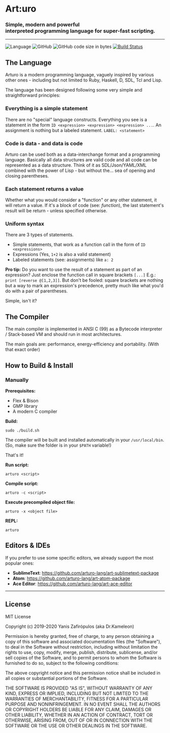 <h1>Art:uro</h1>

### Simple, modern and powerful<br/>interpreted programming language for super-fast scripting.

---

![Language](https://img.shields.io/badge/Language-Nim-yellow.svg?style=flat-square) ![GitHub](https://img.shields.io/github/license/arturo-lang/arturo) ![GitHub code size in bytes](https://img.shields.io/github/languages/code-size/arturo-lang/arturo) [![Build Status](https://travis-ci.com/arturo-lang/arturo.svg?branch=master)](https://travis-ci.com/arturo-lang/arturo)

The Language
------------------------------

Arturo is a modern programming language, vaguely inspired by various other ones - including but not limited to Ruby, Haskell, D, SDL, Tcl and Lisp.

The language has been designed following some very simple and straightforward principles:

### Everything is a simple statement

There are no "special" language constructs. Everything you see is a statement in the form `ID <expression> <expression> <expression> ...`. An assignment is nothing but a labeled statement. `LABEL: <statement>`

### Code is data - and data is code

Arturo can be used both as a data-interchange format and a programming language. Basically all data structures are valid code and all code can be represented as a data structure. Think of it as SDL/Json/YAML/XML combined with the power of Lisp - but without the... sea of opening and closing parentheses.

### Each statement returns a value

Whether what you would consider a "function" or any other statement, it will return a value. If it's a block of code (see: *function*), the last statement's result will be return - unless specified otherwise.

### Uniform syntax

There are 3 types of statements. 
- Simple statements, that work as a function call in the form of `ID <expressions>`
- Expressions (Yes, `1+2` is also a valid statement)
- Labeled statements (see: assignments)  like `a: 2`

**Pro tip:** Do you want to use the result of a statement as part of an expression? Just enclose the function call in square brackets `[...]`	E.g.: `print [reverse @[1,2,3]]`. But don't be fooled: square brackets are nothing but a way to mark an expression's precedence, pretty much like what you'd do with a pair of parentheses.

Simple, isn't it?

The Compiler
------------------------------

The main compiler is implemented in ANSI C (99) as a Bytecode interpreter / Stack-based VM and should run in most architectures.

The main goals are: performance, energy-efficiency and portability. (With that exact order)

How to Build & Install
------------------------------

### Manually

**Prerequisites:**

- Flex & Bison
- GMP library
- A modern C compiler

**Build:**

	sudo ./build.sh

The compiler will be built and installed automatically in your `/usr/local/bin`. (So, make sure the folder is in your `$PATH` variable!)

That's it!

**Run script:**

	arturo <script>

**Compile script:**

	arturo -c <script>

**Execute precompiled object file:**

	arturo -x <object file>

**REPL:**

	arturo

Editors & IDEs
------------------------------

If you prefer to use some specific editors, we already support the most popular ones:

- **SublimeText**: https://github.com/arturo-lang/art-sublimetext-package
- **Atom**: https://github.com/arturo-lang/art-atom-package
- **Ace Editor**: https://github.com/arturo-lang/art-ace-editor

---

License
------------------------------

MIT License

Copyright (c) 2019-2020 Yanis Zafirópulos (aka Dr.Kameleon)

Permission is hereby granted, free of charge, to any person obtaining a copy
of this software and associated documentation files (the "Software"), to deal
in the Software without restriction, including without limitation the rights
to use, copy, modify, merge, publish, distribute, sublicense, and/or sell
copies of the Software, and to permit persons to whom the Software is
furnished to do so, subject to the following conditions:

The above copyright notice and this permission notice shall be included in all
copies or substantial portions of the Software.

THE SOFTWARE IS PROVIDED "AS IS", WITHOUT WARRANTY OF ANY KIND, EXPRESS OR
IMPLIED, INCLUDING BUT NOT LIMITED TO THE WARRANTIES OF MERCHANTABILITY,
FITNESS FOR A PARTICULAR PURPOSE AND NONINFRINGEMENT. IN NO EVENT SHALL THE
AUTHORS OR COPYRIGHT HOLDERS BE LIABLE FOR ANY CLAIM, DAMAGES OR OTHER
LIABILITY, WHETHER IN AN ACTION OF CONTRACT, TORT OR OTHERWISE, ARISING FROM,
OUT OF OR IN CONNECTION WITH THE SOFTWARE OR THE USE OR OTHER DEALINGS IN THE
SOFTWARE.
